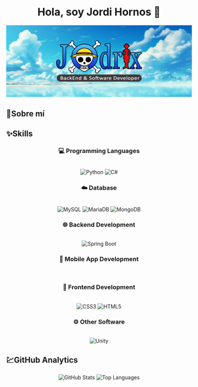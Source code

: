 
<h1 align="center">Hola, soy Jordi Hornos 👋</h1>


<div align="center">
  <img src="./bannerGit3.png">
</div>

## 📜Sobre mí

## ✨Skills
<div align="center">
<h3 align="center">💻 Programming Languages</h3> <br>
  <img src="https://img.shields.io/badge/Python-3776AB.svg?style=for-the-badge&logo=Python&logoColor=white" alt="Python">
  <img src="https://img.shields.io/badge/C%23-512BD4.svg?style=for-the-badge&logo=C%23&logoColor=white" alt="C#">
</div>

<div align="center">
<h3 align="center">☁️ Database</h3> <br>
  <img src="https://img.shields.io/badge/MySQL-4479A1.svg?style=for-the-badge&logo=MySQL&logoColor=white" alt="MySQL">
  <img src="https://img.shields.io/badge/MariaDB-003545.svg?style=for-the-badge&logo=MariaDB&logoColor=white" alt="MariaDB">
  <img src="https://img.shields.io/badge/MongoDB-47A248.svg?style=for-the-badge&logo=MongoDB&logoColor=white" alt="MongoDB">
</div>

<div align="center">
<h3 align="center">🌐 Backend Development</h3> <br>
  <img src="https://img.shields.io/badge/Spring%20Boot-6DB33F.svg?style=for-the-badge&logo=Spring-Boot&logoColor=white" alt="Spring Boot">
</div>

<h3 align="center">📲 Mobile App Development</h3> <br>

<div align="center">
<h3 align="center">💮 Frontend Development</h3><br>
  <img src="https://img.shields.io/badge/CSS3-1572B6.svg?style=for-the-badge&logo=CSS3&logoColor=white" alt="CSS3">
  <img src="https://img.shields.io/badge/HTML5-E34F26.svg?style=for-the-badge&logo=HTML5&logoColor=white" alt="HTML5">
</div>

<div align="center">
<h3 align="center">⚙️ Other Software</h3> <br>
  <img src="https://img.shields.io/badge/Unity-FFFFFF.svg?style=for-the-badge&logo=Unity&logoColor=black" alt="Unity">
</div>


## 💹GitHub Analytics
<p align="center">
  <img src="https://github-readme-stats.vercel.app/api?username=Jodrix15&show_icons=true&theme=algolia" alt="GitHub Stats">
  <img src="https://github-readme-stats.vercel.app/api/top-langs/?username=Jodrix15&layout=compact&theme=algolia" alt="Top Languages">
</p>






<!--
**Jodrix15/Jodrix15** is a ✨ _special_ ✨ repository because its `README.md` (this file) appears on your GitHub profile.

Here are some ideas to get you started:

- 🔭 I’m currently working on ...
- 🌱 I’m currently learning ...
- 👯 I’m looking to collaborate on ...
- 🤔 I’m looking for help with ...
- 💬 Ask me about ...
- 📫 How to reach me: ...
- 😄 Pronouns: ...
- ⚡ Fun fact: ...
-->
